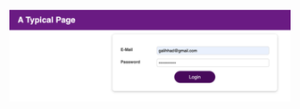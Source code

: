![preview](https://github.com/galhardj/effect-reducers-context/blob/main/static/image/preview-effect-reducer.png?raw=true)
